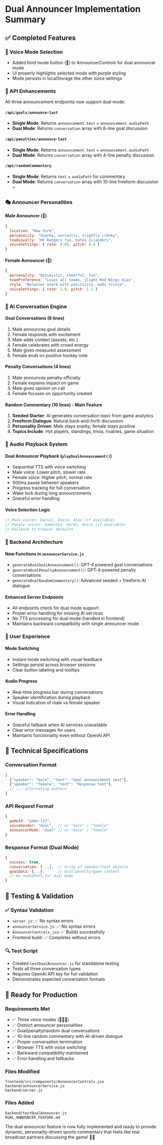 # Dual Announcer Implementation Summary

## ✅ Completed Features

### 🎤 Voice Mode Selection
- Added third mode button (🎤) to AnnouncerControls for dual announcer mode
- UI properly highlights selected mode with purple styling
- Mode persists in localStorage like other voice settings

### 🎯 API Enhancements
All three announcement endpoints now support dual mode:

#### `/api/goals/announce-last`
- **Single Mode**: Returns `announcement.text` + `announcement.audioPath`
- **Dual Mode**: Returns `conversation` array with 6-line goal discussion

#### `/api/penalties/announce-last`  
- **Single Mode**: Returns `announcement.text` + `announcement.audioPath`
- **Dual Mode**: Returns `conversation` array with 4-line penalty discussion

#### `/api/randomCommentary`
- **Single Mode**: Returns `text` + `audioPath` for commentary
- **Dual Mode**: Returns `conversation` array with 10-line freeform discussion ⭐

### 🎭 Announcer Personalities

#### Male Announcer (👨)
```javascript
{
  location: "New York",
  personality: "Snarky, sarcastic, slightly cranky",
  teamLoyalty: "NY Rangers fan, hates Islanders", 
  voiceSettings: { rate: 0.85, pitch: 0.8 }
}
```

#### Female Announcer (👩)
```javascript
{
  personality: "Optimistic, cheerful, fun",
  teamPreference: "Loves all teams, slight Red Wings bias",
  style: "Balances snark with positivity, adds trivia",
  voiceSettings: { rate: 1.0, pitch: 1.1 }
}
```

### 🧠 AI Conversation Engine

#### Goal Conversations (6 lines)
1. Male announces goal details
2. Female responds with excitement  
3. Male adds context (assists, etc.)
4. Female celebrates with crowd energy
5. Male gives measured assessment
6. Female ends on positive hockey note

#### Penalty Conversations (4 lines)
1. Male announces penalty officially
2. Female explains impact on game
3. Male gives opinion on call
4. Female focuses on opportunity created

#### Random Commentary (10 lines) - **Main Feature**
1. **Seeded Starter**: AI generates conversation topic from game analytics
2. **Freeform Dialogue**: Natural back-and-forth discussion
3. **Personality Driven**: Male stays snarky, female stays positive
4. **Topics Include**: Hot players, standings, trivia, rivalries, game situation

### 🎵 Audio Playback System

#### Dual Announcer Playback (`playDualAnnouncement()`)
- Sequential TTS with voice switching
- Male voice: Lower pitch, slower rate
- Female voice: Higher pitch, normal rate  
- 500ms pause between speakers
- Progress tracking for full conversation
- Wake lock during long announcements
- Graceful error handling

#### Voice Selection Logic
```javascript
// Male voices: Daniel, David, Alex (if available)
// Female voices: Samantha, Karen, Moira (if available)
// Fallback to browser defaults
```

### 🔧 Backend Architecture

#### New Functions in `announcerService.js`
- `generateDualGoalAnnouncement()`: GPT-4 powered goal conversations
- `generateDualPenaltyAnnouncement()`: GPT-4 powered penalty conversations  
- `generateDualRandomCommentary()`: Advanced seeded + freeform AI dialogue

#### Enhanced Server Endpoints
- All endpoints check for dual mode support
- Proper error handling for missing AI services
- No TTS processing for dual mode (handled in frontend)
- Maintains backward compatibility with single announcer mode

### 📱 User Experience

#### Mode Switching
- Instant mode switching with visual feedback
- Settings persist across browser sessions
- Clear button labeling and tooltips

#### Audio Progress
- Real-time progress bar during conversations
- Speaker identification during playback  
- Visual indication of male vs female speaker

#### Error Handling
- Graceful fallback when AI services unavailable
- Clear error messages for users
- Maintains functionality even without OpenAI API

## 🎯 Technical Specifications

### Conversation Format
```javascript
[
  {"speaker": "male", "text": "Goal announcement text"},
  {"speaker": "female", "text": "Response text"}, 
  // ... alternating pattern
]
```

### API Request Format
```javascript
{
  gameId: "game-123",
  voiceGender: "dual",  // or "male" / "female" 
  announcerMode: "dual" // or "male" / "female"
}
```

### Response Format (Dual Mode)
```javascript
{
  success: true,
  conversation: [...],  // Array of speaker/text objects
  goalData: {...},      // Goal/penalty/game context
  // No audioPath for dual mode
}
```

## 🧪 Testing & Validation

### ✅ Syntax Validation
- `server.js`: ✅ No syntax errors
- `announcerService.js`: ✅ No syntax errors  
- `AnnouncerControls.jsx`: ✅ Builds successfully
- Frontend build: ✅ Completes without errors

### 🔍 Test Script
- Created `testDualAnnouncer.js` for standalone testing
- Tests all three conversation types
- Requires OpenAI API key for full validation
- Demonstrates expected conversation formats

## 🚀 Ready for Production

### Requirements Met
- ✅ Three voice modes (👨👩🎤) 
- ✅ Distinct announcer personalities
- ✅ Goal/penalty/random dual conversations
- ✅ 10-line random commentary with AI-driven dialogue
- ✅ Proper conversation termination
- ✅ Browser TTS with voice switching
- ✅ Backward compatibility maintained
- ✅ Error handling and fallbacks

### Files Modified
```
frontend/src/components/AnnouncerControls.jsx
backend/announcerService.js  
backend/server.js
```

### Files Added
```
backend/testDualAnnouncer.js
DUAL_ANNOUNCER_FEATURE.md
```

The dual announcer feature is now fully implemented and ready to provide dynamic, personality-driven sports commentary that feels like real broadcast partners discussing the game! 🎤🏒
